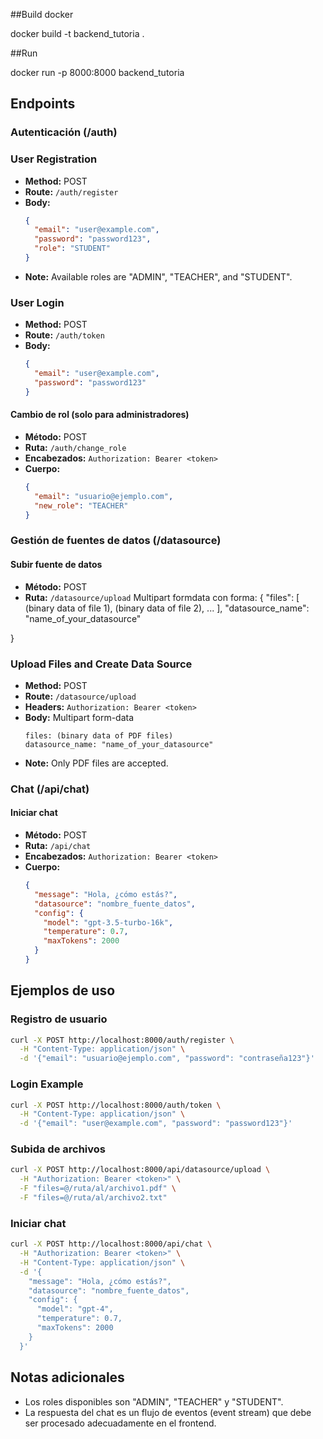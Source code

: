 ##Build docker

docker build -t backend_tutoria .

##Run

docker run -p 8000:8000 backend_tutoria

## Endpoints

### Autenticación (/auth)

### User Registration
- **Method:** POST
- **Route:** `/auth/register`
- **Body:**
  ```json
  {
    "email": "user@example.com",
    "password": "password123",
    "role": "STUDENT"
  }
  ```
- **Note:** Available roles are "ADMIN", "TEACHER", and "STUDENT".

### User Login
- **Method:** POST
- **Route:** `/auth/token`
- **Body:**
  ```json
  {
    "email": "user@example.com",
    "password": "password123"
  }
  ```

#### Cambio de rol (solo para administradores)
- **Método:** POST
- **Ruta:** `/auth/change_role`
- **Encabezados:** `Authorization: Bearer <token>`
- **Cuerpo:**
  ```json
  {
    "email": "usuario@ejemplo.com",
    "new_role": "TEACHER"
  }
  ```

### Gestión de fuentes de datos (/datasource)

#### Subir fuente de datos
- **Método:** POST
- **Ruta:** `/datasource/upload`
Multipart formdata con forma:
{
  "files": [
    (binary data of file 1),
    (binary data of file 2),
    ...
  ],
  "datasource_name": "name_of_your_datasource"

}

### Upload Files and Create Data Source
- **Method:** POST
- **Route:** `/datasource/upload`
- **Headers:** `Authorization: Bearer <token>`
- **Body:** Multipart form-data
  ```
  files: (binary data of PDF files)
  datasource_name: "name_of_your_datasource"
  ```
- **Note:** Only PDF files are accepted.

### Chat (/api/chat)

#### Iniciar chat
- **Método:** POST
- **Ruta:** `/api/chat`
- **Encabezados:** `Authorization: Bearer <token>`
- **Cuerpo:**
  ```json
  {
    "message": "Hola, ¿cómo estás?",
    "datasource": "nombre_fuente_datos",
    "config": {
      "model": "gpt-3.5-turbo-16k",
      "temperature": 0.7,
      "maxTokens": 2000
    }
  }
  ```

## Ejemplos de uso

### Registro de usuario
```bash
curl -X POST http://localhost:8000/auth/register \
  -H "Content-Type: application/json" \
  -d '{"email": "usuario@ejemplo.com", "password": "contraseña123"}'
```

### Login Example
```bash
curl -X POST http://localhost:8000/auth/token \
  -H "Content-Type: application/json" \
  -d '{"email": "user@example.com", "password": "password123"}'
```

### Subida de archivos
```bash
curl -X POST http://localhost:8000/api/datasource/upload \
  -H "Authorization: Bearer <token>" \
  -F "files=@/ruta/al/archivo1.pdf" \
  -F "files=@/ruta/al/archivo2.txt"
```

### Iniciar chat
```bash
curl -X POST http://localhost:8000/api/chat \
  -H "Authorization: Bearer <token>" \
  -H "Content-Type: application/json" \
  -d '{
    "message": "Hola, ¿cómo estás?",
    "datasource": "nombre_fuente_datos",
    "config": {
      "model": "gpt-4",
      "temperature": 0.7,
      "maxTokens": 2000
    }
  }'
```

## Notas adicionales
- Los roles disponibles son "ADMIN", "TEACHER" y "STUDENT".
- La respuesta del chat es un flujo de eventos (event stream) que debe ser procesado adecuadamente en el frontend.

